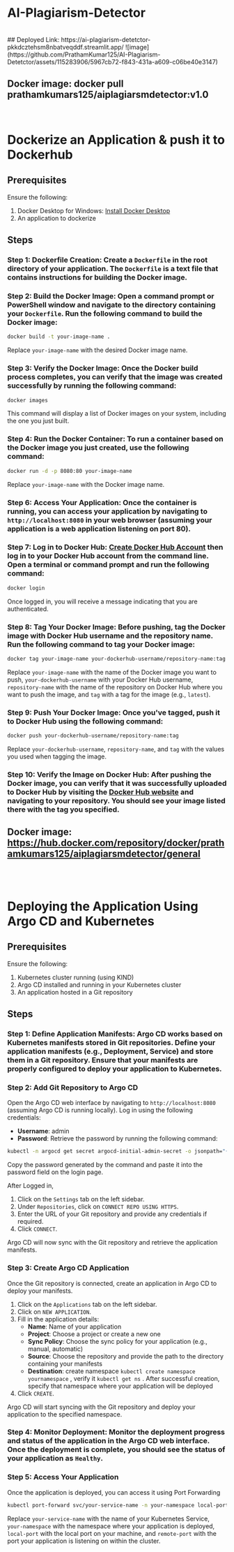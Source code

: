 # AI-Plagiarism-Detector
<br>
## Deployed Link: https://ai-plagiarism-detetctor-pkkdcztehsm8nbatveqddf.streamlit.app/
![image](https://github.com/PrathamKumar125/AI-Plagiarism-Detetctor/assets/115283906/5967cb72-f843-431a-a609-c06be40e3147)
<br>

## Docker image: docker pull prathamkumars125/aiplagiarsmdetector:v1.0
<br>

# Dockerize an Application & push it to Dockerhub

## Prerequisites

Ensure the following:

1. Docker Desktop for Windows: [Install Docker Desktop](https://docs.docker.com/desktop/install/)
2. An application to dockerize

## Steps
### Step 1: Dockerfile Creation: Create a `Dockerfile` in the root directory of your application. The `Dockerfile` is a text file that contains instructions for building the Docker image.

### Step 2: Build the Docker Image: Open a command prompt or PowerShell window and navigate to the directory containing your `Dockerfile`. Run the following command to build the Docker image:

```bash
docker build -t your-image-name .
```

Replace `your-image-name` with the desired Docker image name.

### Step 3: Verify the Docker Image: Once the Docker build process completes, you can verify that the image was created successfully by running the following command:

```bash
docker images
```

This command will display a list of Docker images on your system, including the one you just built.

### Step 4: Run the Docker Container: To run a container based on the Docker image you just created, use the following command:

```bash
docker run -d -p 8080:80 your-image-name
```

Replace `your-image-name` with the Docker image name.

### Step 6: Access Your Application: Once the container is running, you can access your application by navigating to `http://localhost:8080` in your web browser (assuming your application is a web application listening on port 80).

### Step 7: Log in to Docker Hub: [Create Docker Hub Account](https://hub.docker.com/signup) then log in to your Docker Hub account from the command line. Open a terminal or command prompt and run the following command:

```bash
docker login
```

Once logged in, you will receive a message indicating that you are authenticated.

### Step 8: Tag Your Docker Image: Before pushing, tag the Docker image with Docker Hub username and the repository name. Run the following command to tag your Docker image:

```bash
docker tag your-image-name your-dockerhub-username/repository-name:tag
```

Replace `your-image-name` with the name of the Docker image you want to push, `your-dockerhub-username` with your Docker Hub username, `repository-name` with the name of the repository on Docker Hub where you want to push the image, and `tag` with a tag for the image (e.g., `latest`).

### Step 9: Push Your Docker Image: Once you've tagged, push it to Docker Hub using the following command:

```bash
docker push your-dockerhub-username/repository-name:tag
```

Replace `your-dockerhub-username`, `repository-name`, and `tag` with the values you used when tagging the image.

### Step 10: Verify the Image on Docker Hub: After pushing the Docker image, you can verify that it was successfully uploaded to Docker Hub by visiting the [Docker Hub website](https://hub.docker.com/) and navigating to your repository. You should see your image listed there with the tag you specified.

## Docker image: https://hub.docker.com/repository/docker/prathamkumars125/aiplagiarsmdetector/general
<br>
<br>

# Deploying the Application Using Argo CD and Kubernetes

## Prerequisites

Ensure the following:

1. Kubernetes cluster running (using KIND)
2. Argo CD installed and running in your Kubernetes cluster
3. An application hosted in a Git repository

## Steps

### Step 1: Define Application Manifests: Argo CD works based on Kubernetes manifests stored in Git repositories. Define your application manifests (e.g., Deployment, Service) and store them in a Git repository. Ensure that your manifests are properly configured to deploy your application to Kubernetes.

### Step 2: Add Git Repository to Argo CD

Open the Argo CD web interface by navigating to `http://localhost:8080` (assuming Argo CD is running locally). 
Log in using the following credentials:

- **Username**: admin
- **Password**: Retrieve the password by running the following command:

```bash
kubectl -n argocd get secret argocd-initial-admin-secret -o jsonpath="{.data.password}" | base64 -d
```

Copy the password generated by the command and paste it into the password field on the login page.

After Logged in,
1. Click on the `Settings` tab on the left sidebar.
2. Under `Repositories`, click on `CONNECT REPO USING HTTPS`.
3. Enter the URL of your Git repository and provide any credentials if required.
4. Click `CONNECT`.

Argo CD will now sync with the Git repository and retrieve the application manifests.

### Step 3: Create Argo CD Application

Once the Git repository is connected, create an application in Argo CD to deploy your manifests.

1. Click on the `Applications` tab on the left sidebar.
2. Click on `NEW APPLICATION`.
3. Fill in the application details:
   - **Name**: Name of your application
   - **Project**: Choose a project or create a new one
   - **Sync Policy**: Choose the sync policy for your application (e.g., manual, automatic)
   - **Source**: Choose the repository and provide the path to the directory containing your manifests
   - **Destination**: create namespace `kubectl create namespace yournamespace` , verify it `kubectl get ns` . After successful creation, specify that namespace where your application will be deployed
4. Click `CREATE`.

Argo CD will start syncing with the Git repository and deploy your application to the specified namespace.

### Step 4: Monitor Deployment: Monitor the deployment progress and status of the application in the Argo CD web interface. Once the deployment is complete, you should see the status of your application as `Healthy`.

### Step 5: Access Your Application

Once the application is deployed, you can access it using Port Forwarding

```bash
kubectl port-forward svc/your-service-name -n your-namespace local-port:remote-port
```

Replace `your-service-name` with the name of your Kubernetes Service, `your-namespace` with the namespace where your application is deployed, `local-port` with the local port on your machine, and `remote-port` with the port your application is listening on within the cluster.
<br>
<br>


